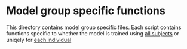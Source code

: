 # Model group specific functions

This directory contains model group specific files. 
Each script contains functions specific to whether the model is trained using [all subjects](all_subjects.R) or uniqely for [each individual](individual_subjects.R)
